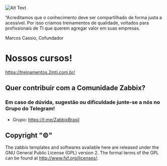 ![Alt Text](https://github.com/MagnoMonteCerqueira/Zabbix/blob/master/Zabbix_3.2/src/img/zabbix.jpg)

“Acreditamos que o conhecimento deve ser compartilhado de forma justa a acessível. Por isso criamos treinamentos de qualidade, voltados para profissionais de TI que querem agregar valor em suas empresas.

Marcos Cassio, Cofundador

# Nossos cursos!

https://treinamentos.2mti.com.br/


## Quer contribuir com a Comunidade Zabbix? 

### Em caso de dúvida, sugestão ou dificuldade junte-se a nós no Grupo do Telegram!

* Grupo: https://t.me/ZabbixBrasil 



## Copyright "©"  

The zabbix templates and softwares available here are released under the GNU General Public License (GPL) version 2. The formal terms of the GPL can be found at http://www.fsf.org/licenses/.








<b/>

